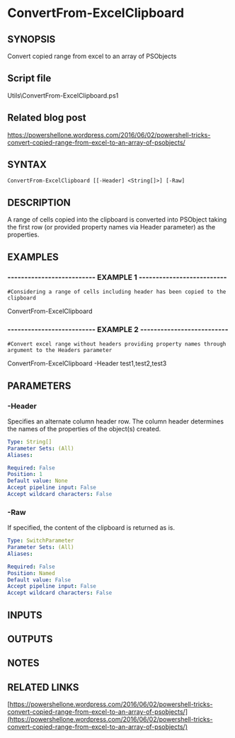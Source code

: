 # ConvertFrom-ExcelClipboard

## SYNOPSIS
Convert copied range from excel to an array of PSObjects

## Script file
Utils\ConvertFrom-ExcelClipboard.ps1

## Related blog post
https://powershellone.wordpress.com/2016/06/02/powershell-tricks-convert-copied-range-from-excel-to-an-array-of-psobjects/

## SYNTAX

```
ConvertFrom-ExcelClipboard [[-Header] <String[]>] [-Raw]
```

## DESCRIPTION
A range of cells copied into the clipboard is converted into PSObject taking the first row (or provided property names via Header parameter) as the properties.

## EXAMPLES

### -------------------------- EXAMPLE 1 --------------------------
```
#Considering a range of cells including header has been copied to the clipboard
```

ConvertFrom-ExcelClipboard

### -------------------------- EXAMPLE 2 --------------------------
```
#Convert excel range without headers providing property names through argument to the Headers parameter
```

ConvertFrom-ExcelClipboard -Header test1,test2,test3

## PARAMETERS

### -Header
Specifies an alternate column header row.
The column header determines the names of the properties of the object(s) created.

```yaml
Type: String[]
Parameter Sets: (All)
Aliases: 

Required: False
Position: 1
Default value: None
Accept pipeline input: False
Accept wildcard characters: False
```

### -Raw
If specified, the content of the clipboard is returned as is.

```yaml
Type: SwitchParameter
Parameter Sets: (All)
Aliases: 

Required: False
Position: Named
Default value: False
Accept pipeline input: False
Accept wildcard characters: False
```

## INPUTS

## OUTPUTS

## NOTES

## RELATED LINKS

[https://powershellone.wordpress.com/2016/06/02/powershell-tricks-convert-copied-range-from-excel-to-an-array-of-psobjects/](https://powershellone.wordpress.com/2016/06/02/powershell-tricks-convert-copied-range-from-excel-to-an-array-of-psobjects/)


